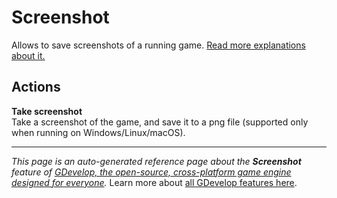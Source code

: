 # Screenshot

Allows to save screenshots of a running game. [Read more explanations about it.](https://wiki.gdevelop.io/gdevelop5/all-features/screenshot)

## Actions

**Take screenshot**  
Take a screenshot of the game, and save it to a png file (supported only when running on Windows/Linux/macOS).



---
*This page is an auto-generated reference page about the **Screenshot** feature of [GDevelop, the open-source, cross-platform game engine designed for everyone](https://gdevelop.io/).* Learn more about [all GDevelop features here](/gdevelop5/all-features).